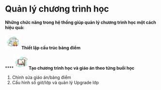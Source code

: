# Quản lý chương trình học

**Những chức năng trong hệ thống giúp quản lý chương trình học một cách hiệu quả:**

![](../../.gitbook/assets/icons8-winner-document-50.png) **Thiết lập cấu trúc bảng điểm**

****![](../../.gitbook/assets/giaoan0.png)**Tạo chương trình học và giáo án theo từng buổi học**

1. Chỉnh sửa giáo án/bảng điểm
2. Cấu hình số giờ/lớp và quản lý Upgrade lớp

